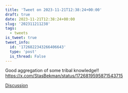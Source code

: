 ```yaml
---
title: 'Tweet on 2023-11-21T12:38:24+00:00'
draft: true
date: 2023-11-21T12:38:24+00:00
slug: '202311211238'
tags:
  - tweets
is_tweet: true
tweet_info:
  id: '1726822343266406643'
  type: 'post'
  is_thread: False
---
```




Good aggregation of some tribal knowledge!! <https://x.com/StasBekman/status/1726819595871543715>

[Discussion](https://x.com/sytelus/status/1726822343266406643)
